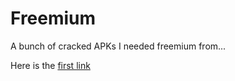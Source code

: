 # Freemium
A bunch of cracked APKs I needed freemium from...

Here is the [first link][var1]

[var1]: #
